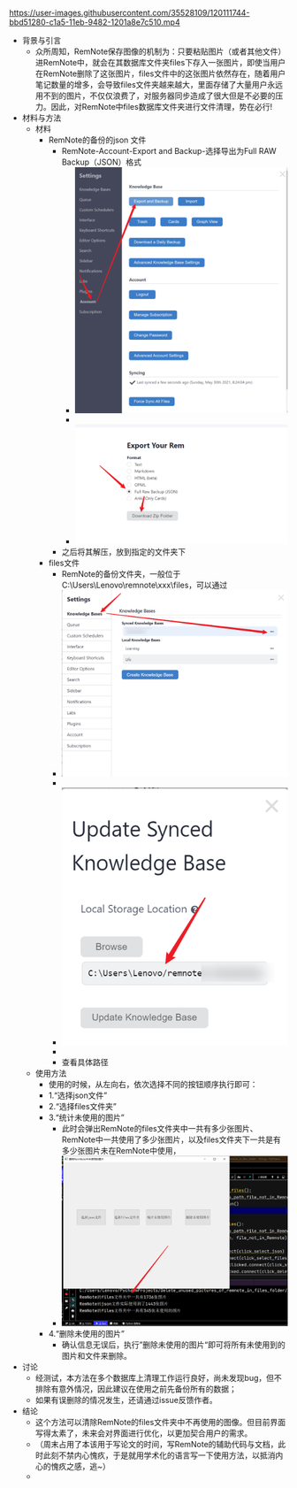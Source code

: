 https://user-images.githubusercontent.com/35528109/120111744-bbd51280-c1a5-11eb-9482-1201a8e7c510.mp4




- 背景与引言
  - 众所周知，RemNote保存图像的机制为：只要粘贴图片（或者其他文件）进RemNote中，就会在其数据库文件夹files下存入一张图片，即使当用户在RemNote删除了这张图片，files文件中的这张图片依然存在，随着用户笔记数量的增多，会导致files文件夹越来越大，里面存储了大量用户永远用不到的图片，不仅仅浪费了，对服务器同步造成了很大但是不必要的压力。因此，对RemNote中files数据库文件夹进行文件清理，势在必行!
- 材料与方法
  - 材料
    - RemNote的备份的json 文件
      - RemNote-Account-Export and Backup-选择导出为Full RAW Backup（JSON）格式
        - ![](readme.assets/U3VuzzJaafERv1q7F0u5fKai0vO_lMgsnq-EdASdjXG4NQQDeiDKOuPgwHWQiz8Fzi25otDhYAQythIq-cnCDkGdW7YWxiZKjrJg5gjQIUdlGgkR_inir2kgNdrqfQw5.png)
        - 
        - ![](readme.assets/ErHtml1ucvN1rulREdiH4T7iz532--4Fs3hPIlVsOV6HhJ5kBN222CBxa02Ui7llPgsiseoH8wCDIJifGnxV7r8d2jE5EZmdZuc1Vj2t32o6-ill-zoh2tIKN4uMBw0F.png)
      - 之后将其解压，放到指定的文件夹下
    - files文件
      - RemNote的备份文件夹，一般位于C:\Users\Lenovo\remnote\xxx\files，可以通过
      - ![](readme.assets/eTwG3tHjm2iEdCqvS4d_ZuiipHGQaPU0Vr6-w0R4RSwXcJrOtjvZAHghFaV_qQ9ZsE7RwbBwhcAW1qeL9UuM3b2iL93lsG6JV3GqPnXdwKYXr0trzhmaNd9xwcYwzRuf.png)
      - 
      - ![](readme.assets/M-S8EEHkwUYAqw7defV5UNo3z8OE2XIoBk_upiQwXLWKtwvnpLDtU9RknxzQ6gXQSrolk8rgBTZoyq7lKcHTZD2iBvxRGXK7rZlA9nWWMV4os9XkI01GMaGzHpkIbsV1.png)
      - 
      - 查看具体路径
  - 使用方法
    - 使用的时候，从左向右，依次选择不同的按钮顺序执行即可：
    - 1.“选择json文件”
    - 2.“选择files文件夹”
    - 3.“统计未使用的图片”
      - 此时会弹出RemNote的files文件夹中一共有多少张图片、RemNote中一共使用了多少张图片，以及files文件夹下一共是有多少张图片未在RemNote中使用，
      - ![](readme.assets/jcd-fwLDcDAvO-BGEZSuCSGSL65GBvjc-bYTxTeSSmrKfp1Ztc87wDRTuRKFkzr29ty7jwqgfs7u0l-0f-gz7pn3YZZg1dmS_jxlvfpBtrP7kfL167cLINOuR0RxMS2P.png)
    - 4.“删除未使用的图片”
      - 确认信息无误后，执行”删除未使用的图片“即可将所有未使用到的图片和文件来删除。
- 讨论
  - 经测试，本方法在多个数据库上清理工作运行良好，尚未发现bug，但不排除有意外情况，因此建议在使用之前先备份所有的数据；
  - 如果有误删除的情况发生，还请通过issue反馈作者。
- 结论
  - 这个方法可以清除RemNote的files文件夹中不再使用的图像。但目前界面写得太素了，未来会对界面进行优化，以更加契合用户的需求。
  - （周末占用了本该用于写论文的时间，写RemNote的辅助代码与文档，此时此刻不禁内心愧疚，于是就用学术化的语言写一下使用方法，以抵消内心的愧疚之感，逃~）
  - 


